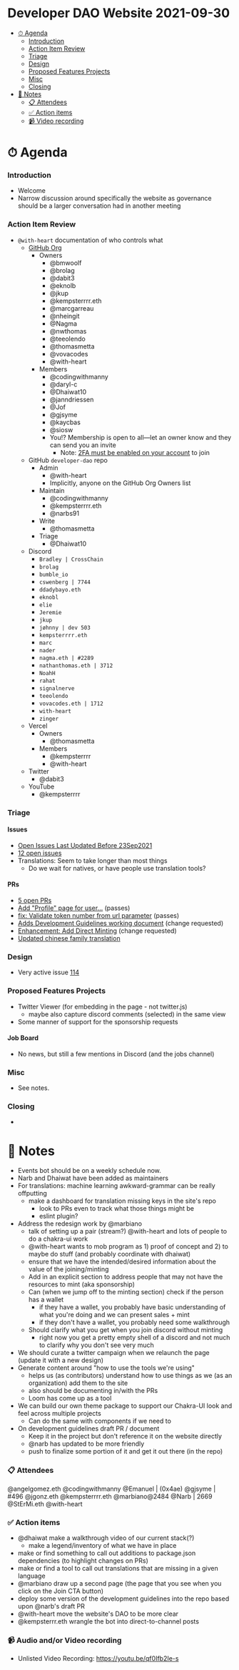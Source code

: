 <h1>Developer DAO Website 2021-09-30</h1>

- [⏱ Agenda](#-agenda)
  - [Introduction](#introduction)
  - [Action Item Review](#actoin-item-review)
  - [Triage](#triage)
  - [Design](#design)
  - [Proposed Features Projects](#proposed-features-projects)
  - [Misc](#misc)
  - [Closing](#closing)
- [📝 Notes](#-notes)
  - [📋 Attendees](#-attendees)
  - [✅ Action items](#-action-items)
  - [📹 Video recording](#-video-recording)

# ⏱ Agenda

### Introduction

- Welcome
- Narrow discussion around specifically the website as governance should be a
  larger conversation had in another meeting

### Action Item Review

- `@with-heart` documentation of who controls what
  - [GitHub Org](https://github.com/orgs/Developer-DAO/people)
    - Owners
      - @bmwoolf
      - @brolag
      - @dabit3
      - @eknolb
      - @jkup
      - @kempsterrrr.eth
      - @marcgarreau
      - @nheingit
      - @Nagma
      - @nwthomas
      - @teeolendo
      - @thomasmetta
      - @vovacodes
      - @with-heart
    - Members
      - @codingwithmanny
      - @daryl-c
      - @Dhaiwat10
      - @janndriessen
      - @Jof
      - @gjsyme
      - @kaycbas
      - @siosw
      - You!? Membership is open to all—let an owner know and they can send you
        an invite
        - Note:
          [2FA must be enabled on your account](https://github.com/settings/security#two-factor-summary)
          to join
  - GitHub `developer-dao` repo
    - Admin
      - @with-heart
      - Implicitly, anyone on the GitHub Org Owners list
    - Maintain
      - @codingwithmanny
      - @kempsterrrr.eth
      - @narbs91
    - Write
      - @thomasmetta
    - Triage
      - @Dhaiwat10
  - Discord
    - `Bradley | CrossChain`
    - `brolag`
    - `bumble_io`
    - `cswenberg | 7744`
    - `ddadybayo.eth`
    - `eknobl`
    - `elie`
    - `Jeremie`
    - `jkup`
    - `jøhnny | dev 503`
    - `kempsterrrr.eth`
    - `marc`
    - `nader`
    - `nagma.eth | #2289`
    - `nathanthomas.eth | 3712`
    - `NoahH`
    - `rahat`
    - `signalnerve`
    - `teeolendo`
    - `vovacodes.eth | 1712`
    - `with-heart`
    - `zinger`
  - Vercel
    - Owners
      - @thomasmetta
    - Members
      - @kempsterrrr
      - @with-heart
  - Twitter
    - @dabit3
  - YouTube
    - @kempsterrrr

### Triage

#### Issues

- [Open Issues Last Updated Before 23Sep2021](https://github.com/Developer-DAO/developer-dao/issues?q=is%3Aissue+is%3Aopen+updated%3A%3C2021-09-23)
- [12 open issues](https://github.com/Developer-DAO/developer-dao/issues)
- Translations: Seem to take longer than most things
  - Do we wait for natives, or have people use translation tools?

#### PRs

- [5 open PRs](https://github.com/Developer-DAO/developer-dao/pulls)
- [Add "Profile" page for user...](https://github.com/Developer-DAO/developer-dao/pull/4)
  (passes)
- [fix: Validate token number from url parameter](https://github.com/Developer-DAO/developer-dao/pull/105)
  (passes)
- [Adds Development Guidelines working document](https://github.com/Developer-DAO/developer-dao/pull/115)
  (change requested)
- [Enhancement: Add Direct Minting](https://github.com/Developer-DAO/developer-dao/pull/120)
  (change requested)
- [Updated chinese family translation](https://github.com/Developer-DAO/developer-dao/pull/121)

### Design

- Very active issue
  [114](https://github.com/Developer-DAO/developer-dao/issues/114)

### Proposed Features Projects

- Twitter Viewer (for embedding in the page - not twitter.js)
  - maybe also capture discord comments (selected) in the same view
- Some manner of support for the sponsorship requests

#### Job Board

- No news, but still a few mentions in Discord (and the jobs channel)

### Misc

- See notes.

### Closing

-

# 📝 Notes

- Events bot should be on a weekly schedule now.
- Narb and Dhaiwat have been added as maintainers
- For translations: machine learning awkward-grammar can be really offputting
  - make a dashboard for translation missing keys in the site's repo
    - look to PRs even to track what those things might be
    - eslint plugin?
- Address the redesign work by @marbiano
  - talk of setting up a pair (stream?) @with-heart and lots of people to do a chakra-ui work
  - @with-heart wants to mob program as 1) proof of concept and 2) to maybe do stuff (and probably coordinate with dhaiwat)
  - ensure that we have the intended/desired information about the value of the joining/minting
  - Add in an explicit section to address people that may not have the resources to mint (aka sponsorship)
  - Can (when we jump off to the minting section) check if the person has a wallet
    - if they have a wallet, you probably have basic understanding of what you're doing and we can present sales + mint
    - if they don't have a wallet, you probably need some walkthrough
  - Should clarify what you get when you join discord without minting
    - right now you get a pretty empty shell of a discord and not much to clarify why you don't see very much
- We should curate a twitter campaign when we relaunch the page (update it with a new design)
- Generate content around "how to use the tools we're using"
  - helps us (as contributors) understand how to use things as we (as an organization) add them to the site
  - also should be documenting in/with the PRs
  - Loom has come up as a tool
- We can build our own theme package to support our Chakra-UI look and feel across multiple projects
  - Can do the same with components if we need to
- On development guidelines draft PR / document
  - Keep it in the project but don't reference it on the website directly
  - @narb has updated to be more friendly
  - push to finalize some portion of it and get it out there (in the repo)

### 📋 Attendees
@angelgomez.eth
@codingwithmanny
@Emanuel | (0x4ae)
@gjsyme | #496
@jgonz.eth
@kempsterrrr.eth
@marbiano@2484
@Narb | 2669
@StErMi.eth
@with-heart

### ✅ Action items

- @dhaiwat make a walkthrough video of our current stack(?)
  - make a legend/inventory of what we have in place
- make or find something to call out additions to package.json dependencies (to highlight changes on PRs)
- make or find a tool to call out translations that are missing in a given language
- @marbiano draw up a second page (the page that you see when you click on the Join CTA button)
- deploy some version of the development guidelines into the repo based upon @narb's draft PR
- @with-heart move the website's DAO to be more clear
- @kempsterrr.eth wrangle the bot into direct-to-channel posts

### 📹 Audio and/or Video recording
- Unlisted Video Recording: https://youtu.be/qf0Ifb2Ie-s